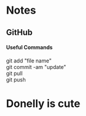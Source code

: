 # Notes
## GitHub
#### Useful Commands
git add "file name"\
git commit -am "update"\
git pull\
git push

# Donelly is cute